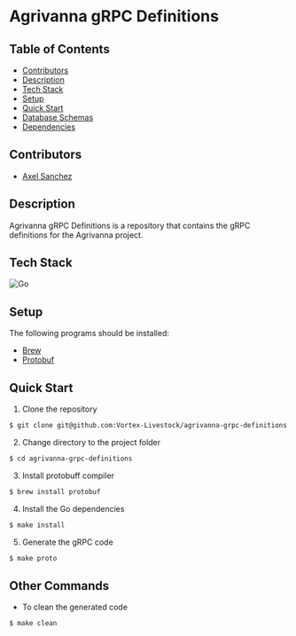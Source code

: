 # Agrivanna gRPC Definitions

## Table of Contents

- [Contributors](#contributors)
- [Description](#description)
- [Tech Stack](#tech-stack)
- [Setup](#setup)
- [Quick Start](#quick-start)
- [Database Schemas](#database-schemas)
- [Dependencies](#dependencies)

## Contributors

- [Axel Sanchez](https://github.com/Axeloooo)

## Description

Agrivanna gRPC Definitions is a repository that contains the gRPC definitions for the Agrivanna project.

## Tech Stack

![Go](https://img.shields.io/badge/Go-00ADD8.svg?style=for-the-badge&logo=Go&logoColor=white)

## Setup

The following programs should be installed:

- [Brew](https://brew.sh/)
- [Protobuf](https://grpc.io/docs/protoc-installation/)

## Quick Start

1. Clone the repository

```bash
$ git clone git@github.com:Vortex-Livestock/agrivanna-grpc-definitions.git
```

2. Change directory to the project folder

```bash
$ cd agrivanna-grpc-definitions
```

3. Install protobuff compiler

```bash
$ brew install protobuf
```

4. Install the Go dependencies

```bash
$ make install
```

5. Generate the gRPC code

```bash
$ make proto
```

## Other Commands

- To clean the generated code

```bash
$ make clean
```
